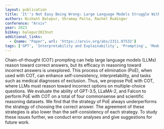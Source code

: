 ```yaml
---
layout: publication
title: 'It''s Not Easy Being Wrong: Large Language Models Struggle With Process Of Elimination Reasoning'
authors: Nishant Balepur, Shramay Palta, Rachel Rudinger
conference: "Arxiv"
year: 2023
bibkey: balepur2023not
additional_links:
  - {name: "Paper", url: 'https://arxiv.org/abs/2311.07532'}
tags: ['GPT', 'Interpretability and Explainability', 'Prompting', 'Model Architecture']
---
```

Chain-of-thought (COT) prompting can help large language models (LLMs) reason
toward correct answers, but its efficacy in reasoning toward incorrect answers
is unexplored. This process of elimination (PoE), when used with COT, can
enhance self-consistency, interpretability, and tasks such as medical diagnoses
of exclusion. Thus, we propose PoE with COT, where LLMs must reason toward
incorrect options on multiple-choice questions. We evaluate the ability of
GPT-3.5, LLaMA-2, and Falcon to perform PoE with COT on a total of four
commonsense and scientific reasoning datasets. We find that the strategy of PoE
always underperforms the strategy of choosing the correct answer. The agreement
of these strategies is also lower than the self-consistency of each strategy.
To study these issues further, we conduct error analyses and give suggestions
for future work.
